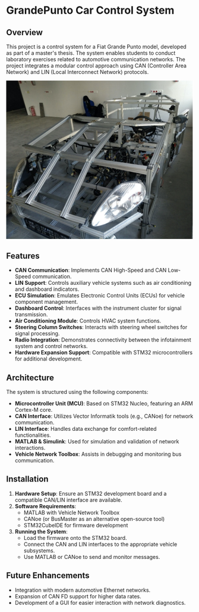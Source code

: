 # GrandePunto Car Control System

## Overview
This project is a control system for a Fiat Grande Punto model, developed as
part of a master's thesis. The system enables students to conduct laboratory
exercises related to automotive communication networks. The project integrates a
modular control approach using CAN (Controller Area Network) and LIN (Local
Interconnect Network) protocols.

![Photo not found!](doc/images/2025-03-26_18-51-55.png "Car model")

## Features
- **CAN Communication**: Implements CAN High-Speed and CAN Low-Speed
  communication.
- **LIN Support**: Controls auxiliary vehicle systems such as air conditioning
  and dashboard indicators.
- **ECU Simulation**: Emulates Electronic Control Units (ECUs) for vehicle
  component management.
- **Dashboard Control**: Interfaces with the instrument cluster for signal
  transmission.
- **Air Conditioning Module**: Controls HVAC system functions.
- **Steering Column Switches**: Interacts with steering wheel switches for
  signal processing.
- **Radio Integration**: Demonstrates connectivity between the infotainment
  system and control networks.
- **Hardware Expansion Support**: Compatible with STM32 microcontrollers for
  additional development.

## Architecture
The system is structured using the following components:

- **Microcontroller Unit (MCU)**: Based on STM32 Nucleo, featuring an ARM
  Cortex-M core.
- **CAN Interface**: Utilizes Vector Informatik tools (e.g., CANoe) for network
  communication.
- **LIN Interface**: Handles data exchange for comfort-related functionalities.
- **MATLAB & Simulink**: Used for simulation and validation of network
  interactions.
- **Vehicle Network Toolbox**: Assists in debugging and monitoring bus
  communication.

## Installation
1. **Hardware Setup**: Ensure an STM32 development board and a compatible
   CAN/LIN interface are available.
2. **Software Requirements**:
   - MATLAB with Vehicle Network Toolbox
   - CANoe (or BusMaster as an alternative open-source tool)
   - STM32CubeIDE for firmware development
3. **Running the System**:
   - Load the firmware onto the STM32 board.
   - Connect the CAN and LIN interfaces to the appropriate vehicle subsystems.
   - Use MATLAB or CANoe to send and monitor messages.

## Future Enhancements
- Integration with modern automotive Ethernet networks.
- Expansion of CAN FD support for higher data rates.
- Development of a GUI for easier interaction with network diagnostics.
